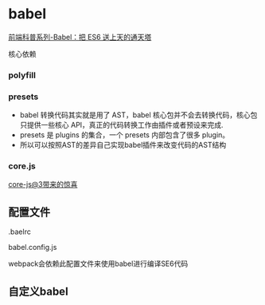 # babel

[前端科普系列-Babel：把 ES6 送上天的通天塔](https://zhuanlan.zhihu.com/p/129089156)

核心依赖

### polyfill

### presets

- babel 转换代码其实就是用了 AST，babel 核心包并不会去转换代码，核心包只提供一些核心 API，真正的代码转换工作由插件或者预设来完成.
- presets 是 plugins 的集合，一个 presets 内部包含了很多 plugin。
- 所以可以按照AST的差异自己实现babel插件来改变代码的AST结构

### core.js

[core-js@3带来的惊喜](https://www.cnblogs.com/sefaultment/p/11631314.html)

## 配置文件

.baelrc

babel.config.js

webpack会依赖此配置文件来使用babel进行编译SE6代码

## 自定义babel

